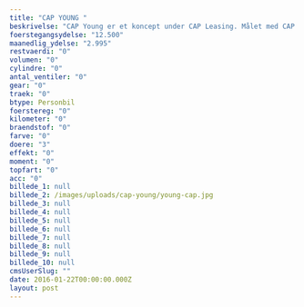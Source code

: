 ```yaml
---
title: "CAP YOUNG "
beskrivelse: "CAP Young er et koncept under CAP Leasing. Målet med CAP Young er at gøre det muligt at køre i sjove hatchbacks til studievenlige priser. Selv med en SU er det muligt at være godt kørende.\nPriser er inkl. ydelse.\n\nModel eksempler\nMINI Cooper - DS3 - Fiat 500 - BMW120"
foerstegangsydelse: "12.500"
maanedlig_ydelse: "2.995"
restvaerdi: "0"
volumen: "0"
cylindre: "0"
antal_ventiler: "0"
gear: "0"
traek: "0"
btype: Personbil
foerstereg: "0"
kilometer: "0"
braendstof: "0"
farve: "0"
doere: "3"
effekt: "0"
moment: "0"
topfart: "0"
acc: "0"
billede_1: null
billede_2: /images/uploads/cap-young/young-cap.jpg
billede_3: null
billede_4: null
billede_5: null
billede_6: null
billede_7: null
billede_8: null
billede_9: null
billede_10: null
cmsUserSlug: ""
date: 2016-01-22T00:00:00.000Z
layout: post
---
```



